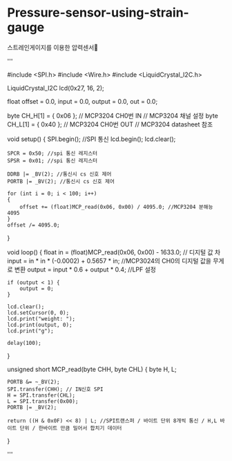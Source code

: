 # Pressure-sensor-using-strain-gauge
스트레인게이지를 이용한 압력센서🦾

'''

#include <SPI.h>
#include <Wire.h>
#include <LiquidCrystal_I2C.h>

LiquidCrystal_I2C lcd(0x27, 16, 2);

float offset = 0.0, input = 0.0, output = 0.0, out = 0.0;

byte CH_H[1] = { 0x06 }; // MCP3204 CH0번 IN // MCP3204 채널 설정
byte CH_L[1] = { 0x40 }; // MCP3204 CH0번 OUT // MCP3204 datasheet 참조

void setup() {
	SPI.begin(); //SPI 통신
	lcd.begin();
	lcd.clear();

	SPCR = 0x50; //spi 통신 레지스터
	SPSR = 0x01; //spi 통신 레지스터

	DDRB |= _BV(2); //통신시 cs 신호 제어
	PORTB |= _BV(2); //통신시 cs 신호 제어

	for (int i = 0; i < 100; i++)
	{
		offset += (float)MCP_read(0x06, 0x00) / 4095.0; //MCP3204 분해능 4095
	}
	offset /= 4095.0;
}

void loop() {
	float in = (float)MCP_read(0x06, 0x00) - 1633.0; // 디지털 값 차
	input = in * in * (-0.0002) + 0.5657 * in; //MCP3024의 CH0의 디지털 값을 무게로 변환 
	output = input * 0.6 + output * 0.4; //LPF 설정

	if (output < 1) {
		output = 0;
	}

	lcd.clear();
	lcd.setCursor(0, 0);
	lcd.print("weight: ");
	lcd.print(output, 0);
	lcd.print("g");

	delay(100);
}

unsigned short MCP_read(byte CHH, byte CHL) {
	byte H, L;

	PORTB &= ~_BV(2);
	SPI.transfer(CHH); // IN신호 SPI
	H = SPI.transfer(CHL);
	L = SPI.transfer(0x00);
	PORTB |= _BV(2);

	return ((H & 0x0F) << 8) | L; //SPI트랜스퍼 / 바이트 단위 8개씩 통신 / H,L 바이트 단위 / 한바이트 만큼 밀어서 합치기 데이터
}

'''
